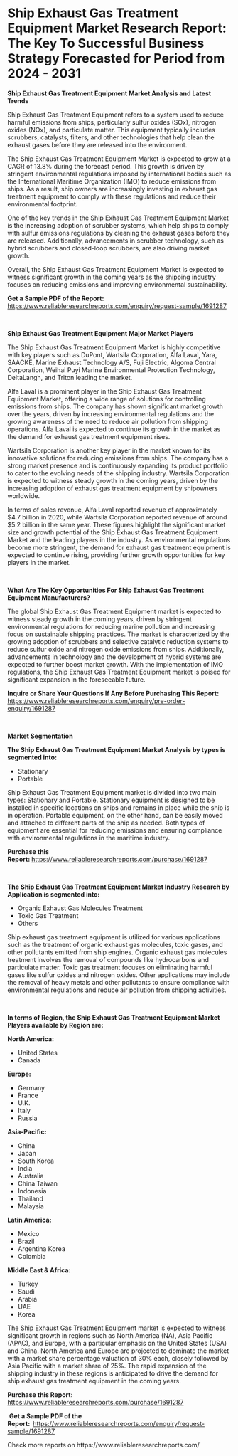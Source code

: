 <p><h1>Ship Exhaust Gas Treatment Equipment Market Research Report: The Key To Successful Business Strategy Forecasted for Period from 2024 - 2031</h1></p><p><strong>Ship Exhaust Gas Treatment Equipment Market Analysis and Latest Trends</strong></p>
<p><p>Ship Exhaust Gas Treatment Equipment refers to a system used to reduce harmful emissions from ships, particularly sulfur oxides (SOx), nitrogen oxides (NOx), and particulate matter. This equipment typically includes scrubbers, catalysts, filters, and other technologies that help clean the exhaust gases before they are released into the environment.</p><p>The Ship Exhaust Gas Treatment Equipment Market is expected to grow at a CAGR of 13.8% during the forecast period. This growth is driven by stringent environmental regulations imposed by international bodies such as the International Maritime Organization (IMO) to reduce emissions from ships. As a result, ship owners are increasingly investing in exhaust gas treatment equipment to comply with these regulations and reduce their environmental footprint.</p><p>One of the key trends in the Ship Exhaust Gas Treatment Equipment Market is the increasing adoption of scrubber systems, which help ships to comply with sulfur emissions regulations by cleaning the exhaust gases before they are released. Additionally, advancements in scrubber technology, such as hybrid scrubbers and closed-loop scrubbers, are also driving market growth.</p><p>Overall, the Ship Exhaust Gas Treatment Equipment Market is expected to witness significant growth in the coming years as the shipping industry focuses on reducing emissions and improving environmental sustainability.</p></p>
<p><strong>Get a Sample PDF of the Report:&nbsp;</strong> <a href="https://www.reliableresearchreports.com/enquiry/request-sample/1691287">https://www.reliableresearchreports.com/enquiry/request-sample/1691287</a></p>
<p>&nbsp;</p>
<p><strong>Ship Exhaust Gas Treatment Equipment Major Market Players</strong></p>
<p><p>The Ship Exhaust Gas Treatment Equipment Market is highly competitive with key players such as DuPont, Wartsila Corporation, Alfa Laval, Yara, SAACKE, Marine Exhaust Technology A/S, Fuji Electric, Algoma Central Corporation, Weihai Puyi Marine Environmental Protection Technology, DeltaLangh, and Triton leading the market. </p><p>Alfa Laval is a prominent player in the Ship Exhaust Gas Treatment Equipment Market, offering a wide range of solutions for controlling emissions from ships. The company has shown significant market growth over the years, driven by increasing environmental regulations and the growing awareness of the need to reduce air pollution from shipping operations. Alfa Laval is expected to continue its growth in the market as the demand for exhaust gas treatment equipment rises.</p><p>Wartsila Corporation is another key player in the market known for its innovative solutions for reducing emissions from ships. The company has a strong market presence and is continuously expanding its product portfolio to cater to the evolving needs of the shipping industry. Wartsila Corporation is expected to witness steady growth in the coming years, driven by the increasing adoption of exhaust gas treatment equipment by shipowners worldwide.</p><p>In terms of sales revenue, Alfa Laval reported revenue of approximately $4.7 billion in 2020, while Wartsila Corporation reported revenue of around $5.2 billion in the same year. These figures highlight the significant market size and growth potential of the Ship Exhaust Gas Treatment Equipment Market and the leading players in the industry. As environmental regulations become more stringent, the demand for exhaust gas treatment equipment is expected to continue rising, providing further growth opportunities for key players in the market.</p></p>
<p>&nbsp;</p>
<p><strong>What Are The Key Opportunities For Ship Exhaust Gas Treatment Equipment Manufacturers?</strong></p>
<p><p>The global Ship Exhaust Gas Treatment Equipment market is expected to witness steady growth in the coming years, driven by stringent environmental regulations for reducing marine pollution and increasing focus on sustainable shipping practices. The market is characterized by the growing adoption of scrubbers and selective catalytic reduction systems to reduce sulfur oxide and nitrogen oxide emissions from ships. Additionally, advancements in technology and the development of hybrid systems are expected to further boost market growth. With the implementation of IMO regulations, the Ship Exhaust Gas Treatment Equipment market is poised for significant expansion in the foreseeable future.</p></p>
<p><strong>Inquire or Share Your Questions If Any Before Purchasing This Report:</strong> <a href="https://www.reliableresearchreports.com/enquiry/pre-order-enquiry/1691287">https://www.reliableresearchreports.com/enquiry/pre-order-enquiry/1691287</a></p>
<p>&nbsp;</p>
<p><strong>Market Segmentation</strong></p>
<p><strong>The Ship Exhaust Gas Treatment Equipment Market Analysis by types is segmented into:</strong></p>
<p><ul><li>Stationary</li><li>Portable</li></ul></p>
<p><p>Ship Exhaust Gas Treatment Equipment market is divided into two main types: Stationary and Portable. Stationary equipment is designed to be installed in specific locations on ships and remains in place while the ship is in operation. Portable equipment, on the other hand, can be easily moved and attached to different parts of the ship as needed. Both types of equipment are essential for reducing emissions and ensuring compliance with environmental regulations in the maritime industry.</p></p>
<p><strong>Purchase this Report:&nbsp;</strong><a href="https://www.reliableresearchreports.com/purchase/1691287">https://www.reliableresearchreports.com/purchase/1691287</a></p>
<p>&nbsp;</p>
<p><strong>The Ship Exhaust Gas Treatment Equipment Market Industry Research by Application is segmented into:</strong></p>
<p><ul><li>Organic Exhaust Gas Molecules Treatment</li><li>Toxic Gas Treatment</li><li>Others</li></ul></p>
<p><p>Ship exhaust gas treatment equipment is utilized for various applications such as the treatment of organic exhaust gas molecules, toxic gases, and other pollutants emitted from ship engines. Organic exhaust gas molecules treatment involves the removal of compounds like hydrocarbons and particulate matter. Toxic gas treatment focuses on eliminating harmful gases like sulfur oxides and nitrogen oxides. Other applications may include the removal of heavy metals and other pollutants to ensure compliance with environmental regulations and reduce air pollution from shipping activities.</p></p>
<p>&nbsp;</p>
<p><strong>In terms of Region, the Ship Exhaust Gas Treatment Equipment Market Players available by Region are:</strong></p>
<p>
    <p> <strong> North America: </strong>
        <ul>
            <li>United States</li>
            <li>Canada</li>
        </ul>
        </p> 
    <p> <strong> Europe: </strong>
        <ul>
            <li>Germany</li>
            <li>France</li>
            <li>U.K.</li>
            <li>Italy</li>
            <li>Russia</li>
        </ul>
        </p> 
    <p> <strong> Asia-Pacific: </strong>
        <ul>
            <li>China</li>
            <li>Japan</li>
            <li>South Korea</li>
            <li>India</li>
            <li>Australia</li>
            <li>China Taiwan</li>
            <li>Indonesia</li>
            <li>Thailand</li>
            <li>Malaysia</li>
        </ul>
        </p> 
    <p> <strong> Latin America: </strong>
        <ul>
            <li>Mexico</li>
            <li>Brazil</li>
            <li>Argentina Korea</li>
            <li>Colombia</li>
        </ul>
        </p> 
    <p> <strong> Middle East & Africa: </strong>
        <ul>
            <li>Turkey</li>
            <li>Saudi</li>
            <li>Arabia</li>
            <li>UAE</li>
            <li>Korea</li>
        </ul>
    </p>
    </p>
<p><p>The Ship Exhaust Gas Treatment Equipment market is expected to witness significant growth in regions such as North America (NA), Asia Pacific (APAC), and Europe, with a particular emphasis on the United States (USA) and China. North America and Europe are projected to dominate the market with a market share percentage valuation of 30% each, closely followed by Asia Pacific with a market share of 25%. The rapid expansion of the shipping industry in these regions is anticipated to drive the demand for ship exhaust gas treatment equipment in the coming years.</p></p>
<p><strong>Purchase this Report: </strong><a href="https://www.reliableresearchreports.com/purchase/1691287">https://www.reliableresearchreports.com/purchase/1691287</a></p>
<p>&nbsp;<strong>Get a Sample PDF of the Report:&nbsp;&nbsp;</strong><a href="https://www.reliableresearchreports.com/enquiry/request-sample/1691287">https://www.reliableresearchreports.com/enquiry/request-sample/1691287</a></p>
<p><strong></strong></p>
<p>Check more reports on https://www.reliableresearchreports.com/</p>